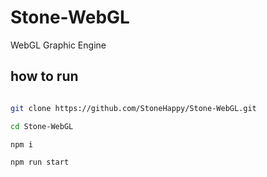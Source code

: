 # Stone-WebGL
WebGL Graphic Engine


## how to run
```bash

git clone https://github.com/StoneHappy/Stone-WebGL.git

cd Stone-WebGL

npm i

npm run start

```
